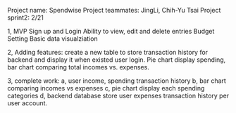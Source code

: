 Project name: Spendwise
Project teammates: JingLi, Chih-Yu Tsai
Project sprint2: 2/21

1, MVP 
Sign up and Login 
Ability to view, edit and delete entries
Budget Setting
Basic data visualziation

2, Adding features:
create a new table to store transaction history for backend and display it when existed user login.
Pie chart display spending, bar chart comparing total incomes vs. expenses.

3, complete work:
a, user income, spending transaction history
b, bar chart comparing incomes vs expenses
c, pie chart display each spending categories
d, backend database store user expenses transaction history per user account.

